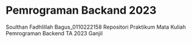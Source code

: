 # Pemrograman Backand 2023
Soulthan Fadhlillah Bagus_0110222158
Repositori Praktikum Mata Kuliah Pemrograman Backend TA 2023 Ganjil
